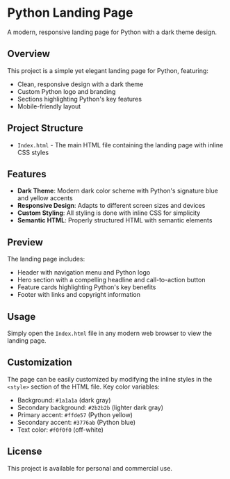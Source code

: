 # Python Landing Page

A modern, responsive landing page for Python with a dark theme design.

## Overview

This project is a simple yet elegant landing page for Python, featuring:

- Clean, responsive design with a dark theme
- Custom Python logo and branding
- Sections highlighting Python's key features
- Mobile-friendly layout

## Project Structure

- `Index.html` - The main HTML file containing the landing page with inline CSS styles

## Features

- **Dark Theme**: Modern dark color scheme with Python's signature blue and yellow accents
- **Responsive Design**: Adapts to different screen sizes and devices
- **Custom Styling**: All styling is done with inline CSS for simplicity
- **Semantic HTML**: Properly structured HTML with semantic elements

## Preview

The landing page includes:
- Header with navigation menu and Python logo
- Hero section with a compelling headline and call-to-action button
- Feature cards highlighting Python's key benefits
- Footer with links and copyright information

## Usage

Simply open the `Index.html` file in any modern web browser to view the landing page.

## Customization

The page can be easily customized by modifying the inline styles in the `<style>` section of the HTML file. Key color variables:

- Background: `#1a1a1a` (dark gray)
- Secondary background: `#2b2b2b` (lighter dark gray)
- Primary accent: `#ffde57` (Python yellow)
- Secondary accent: `#3776ab` (Python blue)
- Text color: `#f0f0f0` (off-white)

## License

This project is available for personal and commercial use. 